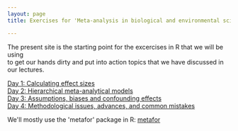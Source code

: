 ```yaml
---
layout: page
title: Exercises for 'Meta-analysis in biological and environmental sciences'  

---
```


The present site is the starting point for the excercises in R that we will be using  
to get our hands dirty and put into action topics that we have discussed in our lectures.  

[Day 1: Calculating effect sizes](pages/Day1.html)  
[Day 2: Hierarchical meta-analytical models](pages/Day2.html)  
[Day 3: Assumptions, biases and confounding effects](pages/Day3.html)  
[Day 4: Methodological issues, advances, and common mistakes](pages/Day4.html)  

We'll mostly use the 'metafor' package in R: [metafor](http://www.metafor-project.org/doku.php)  

